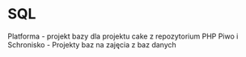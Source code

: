 # SQL

Platforma - projekt bazy dla projektu cake z repozytorium PHP
Piwo i Schronisko - Projekty baz na zajęcia z baz danych
